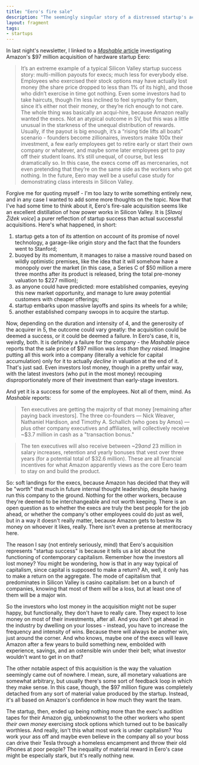 ```yaml
---
title: "Eero's fire sale"
description: "The seemingly singular story of a distressed startup's acquisition which inadvertently reveals the con embedded within capitalism."
layout: fragment
tags:
- startups
---
```


In last night's newsletter, I linked to a [_Mashable_ article](https://mashable.com/article/amazon-eero-wifi-router-sale/#13qwgZNCDPqG) investigating Amazon's $97 million acquisition of hardware startup Eero:

> It’s an extreme example of a typical Silicon Valley startup success story: multi-million payouts for execs; much less for everybody else. Employees who exercised their stock options may have actually lost money (the share price dropped to less than 1% of its high), and those who didn’t exercise in time got nothing. Even some investors had to take haircuts, though I’m less inclined to feel sympathy for them, since it’s either not their money, or they’re rich enough to not care. The whole thing was basically an acqui-hire, because Amazon really wanted the execs. Not an atypical outcome in SV, but this was a little unusual in the starkness of the unequal distribution of rewards. Usually, if the payout is big enough, it’s a “rising tide lifts all boats” scenario - founders become zillionaires, investors make 100x their investment, a few early employees get to retire early or start their own company or whatever, and maybe some later employees get to pay off their student loans. It’s still unequal, of course, but less dramatically so. In this case, the execs come off as mercenaries, not even pretending that they’re on the same side as the workers who got nothing. In the future, Eero may well be a useful case study for demonstrating class interests in Silicon Valley.

Forgive me for quoting myself - I'm too lazy to write something entirely new, and in any case I wanted to add some more thoughts on the topic. Now that I've had some time to think about it, Eero's fire-sale acquisition seems like an excellent distillation of how power works in Silicon Valley. It is \[_Slavoj Žižek voice_\] a purer reflection of startup success than actual successful acquisitions. Here's what happened, in short:

1. startup gets a ton of its attention on account of its promise of novel technology, a garage-like origin story and the fact that the founders went to Stanford;
2. buoyed by its momentum, it manages to raise a massive round based on wildly optimistic premises, like the idea that it will somehow have a monopoly over the market (in this case, a Series C of $50 million a mere three months after its product is released, bring the total pre-money valuation to $227 million);
3. as anyone could have predicted: more established companies, eyeying this new market opportunity, and manage to lure away potential customers with cheaper offerings;
4. startup embarks upon massive layoffs and spins its wheels for a while;
5. another established company swoops in to acquire the startup.

Now, depending on the duration and intensity of 4, and the generosity of the acquirer in 5, the outcome could vary greatly: the acquisition could be deemed a success, or it could be deemed a failure. In Eero's case, it is, weirdly, both. It is definitely a failure for the company - the _Mashable_ piece reports that the sale price of $97 million was _less than they raised_. Imagine putting all this work into a company (literally a vehicle for capital accumulation) only for it to actually _decline_ in valuation at the end of it. That's just sad. Even investors lost money, though in a pretty unfair way, with the latest investors (who put in the most money) recouping disproportionately more of their investment than early-stage investors.

And yet it is a success for some of the employees. Not all of them, mind. As _Mashable_ reports:

> Ten executives are getting the majority of that money \[remaining after paying back investors\]. The three co-founders — Nick Weaver, Nathaniel Hardison, and Timothy A. Schallich (who goes by Amos) — plus other company executives and affiliates, will collectively receive ~$3.7 million in cash as a "transaction bonus."

> The ten executives will also receive between ~$29 and ~$23 million in salary increases, retention and yearly bonuses that vest over three years (for a potential total of $32.6 million). These are all financial incentives for what Amazon apparently views as the core Eero team to stay on and build the product. 

So: soft landings for the execs, because Amazon has decided that they will be "worth" that much in future internal thought leadership, despite having run this company to the ground. Nothing for the other workers, because they're deemed to be interchangeable and not worth keeping. There is an open question as to whether the execs are truly the best people for the job ahead, or whether the company's other employees could do just as well, but in a way it doesn't really matter, because Amazon gets to bestow its money on whoever it likes, really. There isn't even a pretense at meritocracy here.

The reason I say (not entirely seriously, mind) that Eero's acquisition represents "startup success" is because it tells us a lot about the functioning of contemporary capitalism. Remember how the investors all lost money? You might be wondering, how is that in any way typical of capitalism, since capital is supposed to make a return? Ah, well, it only has to make a return on the aggregate. The mode of capitalism that predominates in Silicon Valley is casino capitalism: bet on a bunch of companies, knowing that most of them will be a loss, but at least one of them will be a major win.

So the investors who lost money in the acquisition might not be super happy, but functionally, they don't have to really care. They expect to lose money on most of their investments, after all. And you don't get ahead in the industry by dwelling on your losses - instead, you have to increase the frequency and intensity of wins. Because there will always be another win, just around the corner. And who knows, maybe one of the execs will leave Amazon after a few years to build something new, embolded with experience, savings, and an ostensible win under their belt; what investor wouldn't want to get in on that?

The other notable aspect of this acquisition is the way the valuation seemingly came out of nowhere. I mean, sure, all monetary valuations are somewhat arbitrary, but usually there's some sort of feedback loop in which they make sense. In this case, though, the $97 million figure was completely detached from any sort of material value produced by the startup. Instead, it's all based on Amazon's confidence in how much they want the team.

The startup, then, ended up being nothing more than the exec's audition tapes for their Amazon gig, unbeknownst to the other workers who spent _their own money_ exercising stock options which turned out to be basically worthless. And really, isn't this what most work is under capitalism? You work your ass off and maybe even believe in the company all so your boss can drive their Tesla through a homeless encampment and throw their old iPhones at poor people? The inequality of material reward in Eero's case might be especially stark, but it's really nothing new.
